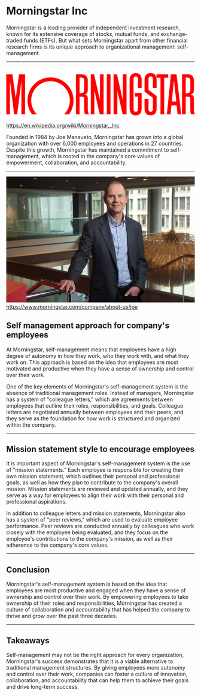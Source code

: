 # Morningstar Inc

Morningstar is a leading provider of independent investment research, known for its extensive coverage of stocks, mutual funds, and exchange-traded funds (ETFs). But what sets Morningstar apart from other financial research firms is its unique approach to organizational management: self-management.

---

![logo](../morningstar-600px.bb30655.png)
https://en.wikipedia.org/wiki/Morningstar,_Inc

Founded in 1984 by Joe Mansueto, Morningstar has grown into a global organization with over 6,000 employees and operations in 27 countries. Despite this growth, Morningstar has maintained a commitment to self-management, which is rooted in the company's core values of empowerment, collaboration, and accountability.

---

![Founder](../Leadership-Joe-Mansueto.png)
https://www.morningstar.com/company/about-us/joe

## Self management approach for company's employees

At Morningstar, self-management means that employees have a high degree of autonomy in how they work, who they work with, and what they work on. This approach is based on the idea that employees are most motivated and productive when they have a sense of ownership and control over their work.

One of the key elements of Morningstar's self-management system is the absence of traditional management roles. Instead of managers, Morningstar has a system of "colleague letters," which are agreements between employees that outline their roles, responsibilities, and goals. Colleague letters are negotiated annually between employees and their peers, and they serve as the foundation for how work is structured and organized within the company.

---

## Mission statement style to encourage employees

It is important aspect of Morningstar's self-management system is the use of "mission statements." Each employee is responsible for creating their own mission statement, which outlines their personal and professional goals, as well as how they plan to contribute to the company's overall mission. Mission statements are reviewed and updated annually, and they serve as a way for employees to align their work with their personal and professional aspirations.

In addition to colleague letters and mission statements, Morningstar also has a system of "peer reviews," which are used to evaluate employee performance. Peer reviews are conducted annually by colleagues who work closely with the employee being evaluated, and they focus on the employee's contributions to the company's mission, as well as their adherence to the company's core values.

---

## Conclusion

Morningstar's self-management system is based on the idea that employees are most productive and engaged when they have a sense of ownership and control over their work. By empowering employees to take ownership of their roles and responsibilities, Morningstar has created a culture of collaboration and accountability that has helped the company to thrive and grow over the past three decades.

---

## Takeaways

Self-management may not be the right approach for every organization, Morningstar's success demonstrates that it is a viable alternative to traditional management structures. By giving employees more autonomy and control over their work, companies can foster a culture of innovation, collaboration, and accountability that can help them to achieve their goals and drive long-term success.
